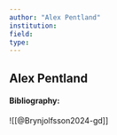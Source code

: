 ```yaml
---
author: "Alex Pentland"
institution:
field:
type:
---
```


## Alex Pentland
#### Bibliography:

![[@Brynjolfsson2024-gd]]